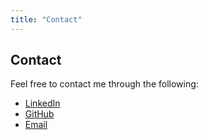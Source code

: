 ```yaml
---
title: "Contact"
---
```


## Contact

Feel free to contact me through the following:

- [LinkedIn](https://www.linkedin.com/in/ryanarnouk/)
- [GitHub](https://github.com/ryanarnouk)
- [Email](malto:me@ryanarnouk.com)
